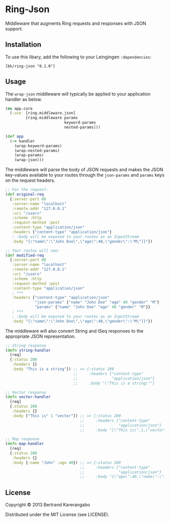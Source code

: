 # Ring-Json

Middleware that augments Ring requests and responses with JSON support.

## Installation

To use this libary, add the following to your Leingingen `:dependencies`:

    [bk/ring-json "0.1.0"]

## Usage

The  `wrap-json` middleware will typically be applied to your
application handler as below.

```clojure
(ns app.core
  (:use  [ring.middleware.json]
         [ring.middleware params
                          keyword-params
                          nested-params]))

(def app
  (-> handler
    (wrap-keyword-params)
    (wrap-nested-params)
    (wrap-params)
    (wrap-json)))
```

The middleware will parse the body of JSON requests and
makes the JSON key-values available to your routes through the `json-params` and
`params` keys on the request headers.

```clojure
;; For the request:
(def original-req
  {:server-port 80
   :server-name "localhost"
   :remote-addr "127.0.0.1"
   :uri "/users"
   :scheme :http
   :request-method :post
   :content-type "application/json"
   :headers {"content-type" "application/json"}
   ; :body will be exposed to your routes as an InputStream
   :body "{\"name\":\"John Doe\",\"age\":40,\"gender\":\"M\"]}"})

;; Your routes will see:
(def modified-req
  {:server-port 80
   :server-name "localhost"
   :remote-addr "127.0.0.1"
   :uri "/users"
   :scheme :http
   :request-method :post
   :content-type "application/json"
   ; ***
   :headers {"content-type" "application/json" 
             "json-params" {"name" "John Doe" "age" 40 "gender" "M"}
             "params" {"name" "John Doe" "age" 40 "gender" "M"}}
   ; ***
   ; :body will be exposed to your routes as an InputStream
   :body "{\"name\":\"John Doe\",\"age\":40,\"gender\":\"M\"]}"})
```

The middleware will also convert String and ISeq responses to the
appropriate JSON representation.

```clojure
;; String response
(defn string-handler
  [req]
  {:status 200
   :headers {}
   :body "This is a string"}) ;; => {:status 200 
                              ;;     :headers {"content-type"
                              ;;               "application/json"}
                              ;;     :body "\"This is a string\""}

;; Vector response
(defn vector-handler
  [req]
  {:status 200
   :headers {}
   :body ["This is" 1 "vector"]) ;; => {:status 200 
                                 ;;     :headers {"content-type"
                                 ;;               "application/json"}
                                 ;;     :body "[\"This is\",1,\"vector\"]"}

;; Map response
(defn map-handler
  [req]
  {:status 200
   :headers {}
   :body {:name "John" :age 40}) ;; => {:status 200 
                                 ;;     :headers {"content-type"
                                 ;;               "application/json"}
                                 ;;     :body "{\"age\":40,\"name\":\"John\"}"}
```

## License

Copyright © 2013 Bertrand Karerangabo

Distributed under the MIT License (see LICENSE).
